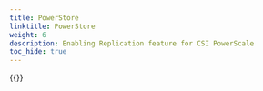 ```yaml
---
title: PowerStore
linktitle: PowerStore
weight: 6
description: Enabling Replication feature for CSI PowerScale
toc_hide: true
---
```

{{<include file="content/v1/getting-started/installation/helm/modules/replication/powerstore.md">}}